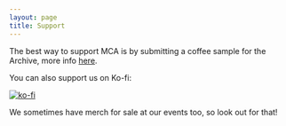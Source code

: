 ```yaml
---
layout: page
title: Support
---
```


The best way to support MCA is by submitting a coffee sample for the Archive, more info [here](./contribute/).


You can also support us on Ko-fi:

[![ko-fi](https://ko-fi.com/img/githubbutton_sm.svg)](https://ko-fi.com/V7V33MU8Z) 


We sometimes have merch for sale at our events too, so look out for that!

